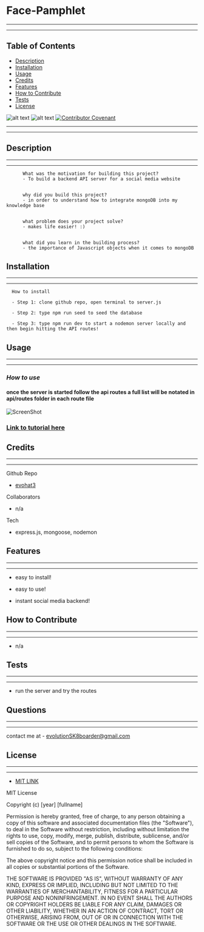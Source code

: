  
# Face-Pamphlet
---
---
## Table of Contents 
      
  * [Description](#description)
  * [Installation](#installation)
  * [Usage](#usage)
  * [Credits](#credits)
  * [Features](#features)
  * [How to Contribute](#how-to-contribute)
  * [Tests](#tests)
  * [License](#license)
      
    

  ![alt text](https://img.shields.io/badge/Badge-MIT%20LICENSE-brightgreen)   ![alt text](https://img.shields.io/github/last-commit/evohat3/face-pamphlet)   [![Contributor Covenant](https://img.shields.io/badge/Contributor%20Covenant-2.1-4baaaa.svg)](code_of_conduct.md)



---
---
## Description
---
---
      
          What was the motivation for building this project?
          - To build a backend API server for a social media website
      
      
          why did you build this project?
          - in order to understand how to integrate mongoDB into my knowledge base
      
      
          what problem does your project solve?
          - makes life easier! :)
      
      
          what did you learn in the building process?
          - the importance of Javascript objects when it comes to mongoDB
      

      
## Installation
  ---
  ---      
  
      How to install
  
      - Step 1: clone github repo, open terminal to server.js
      
      - Step 2: type npm run seed to seed the database
      
      - Step 3: type npm run dev to start a nodemon server locally and then begin hitting the API routes!
      
      

## Usage
---
---      
### *How to use*
#### once the server is started follow the api routes a full list will be notated in api/routes folder in each route file
      
![ScreenShot](https://i.imgur.com/Y1kYENQ.jpg)

### [Link to tutorial here](https://drive.google.com/file/d/1Xe6wtPEjIKYQlYSJuBF0-P0es8htF6Rl/view) 



## Credits
---
---     
Github Repo
* [evohat3](https://github.com/evohat3)

Collaborators
* n/a
      
Tech
* express.js, mongoose, nodemon

## Features
---
---
 * easy to install!
  
 * easy to use!
  
 * instant social media backend!

## How to Contribute
---
---     
 *  n/a     

## Tests
---
---
* run the server and try the routes

##  Questions
---
---

contact me at - evolutionSK8boarder@gmail.com
   
  
## License 
---
---    

  *  [MIT LINK](https://choosealicense.com/licenses/mit/)

    
MIT License

Copyright (c) [year] [fullname]

Permission is hereby granted, free of charge, to any person obtaining a copy
of this software and associated documentation files (the "Software"), to deal
in the Software without restriction, including without limitation the rights
to use, copy, modify, merge, publish, distribute, sublicense, and/or sell
copies of the Software, and to permit persons to whom the Software is
furnished to do so, subject to the following conditions:

The above copyright notice and this permission notice shall be included in all
copies or substantial portions of the Software.

THE SOFTWARE IS PROVIDED "AS IS", WITHOUT WARRANTY OF ANY KIND, EXPRESS OR
IMPLIED, INCLUDING BUT NOT LIMITED TO THE WARRANTIES OF MERCHANTABILITY,
FITNESS FOR A PARTICULAR PURPOSE AND NONINFRINGEMENT. IN NO EVENT SHALL THE
AUTHORS OR COPYRIGHT HOLDERS BE LIABLE FOR ANY CLAIM, DAMAGES OR OTHER
LIABILITY, WHETHER IN AN ACTION OF CONTRACT, TORT OR OTHERWISE, ARISING FROM,
OUT OF OR IN CONNECTION WITH THE SOFTWARE OR THE USE OR OTHER DEALINGS IN THE
SOFTWARE.


